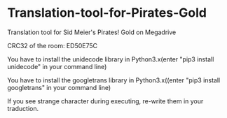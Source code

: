 # Translation-tool-for-Pirates-Gold
Translation tool for Sid Meier's Pirates! Gold on Megadrive

CRC32 of the room: ED50E75C

You have to install the unidecode library in Python3.x(enter "pip3 install unidecode" in your command line)

You have to install the googletrans library in Python3.x((enter "pip3 install googletrans" in your command line)

If you see strange character during executing, re-write them in your traduction.
